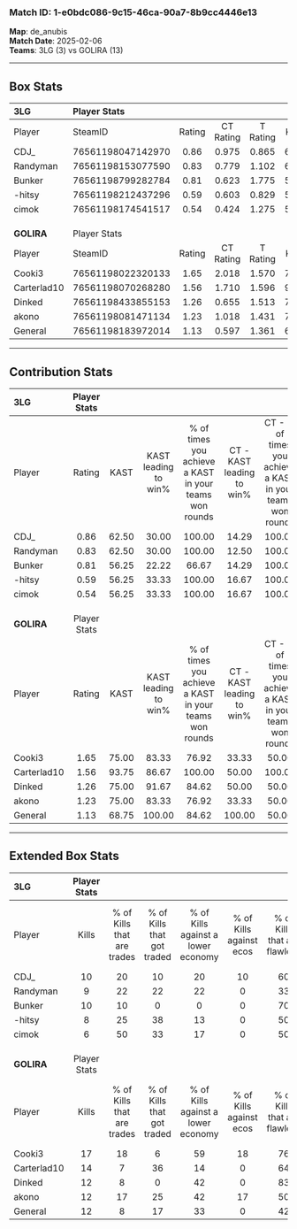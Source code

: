 ### Match ID: 1-e0bdc086-9c15-46ca-90a7-8b9cc4446e13  
**Map**: de_anubis  
**Match Date**: 2025-02-06  
**Teams**: 3LG (3) vs GOLIRA (13)  

---  

## Box Stats  

| **3LG**     | Player Stats      |        |           |          |       |       |       |         |        |      |     |
| :- | :- | :-: | :-: | :-: | :-: | :-: | :-: | :-: | :-: | :-: | :-: |
| Player      | SteamID           | Rating | CT Rating | T Rating | KAST  |  ADR  | Kills | Assists | Deaths | K/D  | HS% |
| CDJ_        | 76561198047142970 |  0.86  |   0.975   |  0.865   | 62.50 | 71.9  |  10   |    1    |   13   | 0.77 | 60  |
| Randyman    | 76561198153077590 |  0.83  |   0.779   |  1.102   | 62.50 | 72.1  |   9   |    4    |   13   | 0.69 | 22  |
| Bunker      | 76561198799282784 |  0.81  |   0.623   |  1.775   | 56.25 | 68.4  |  10   |    2    |   13   | 0.77 | 50  |
| -hitsy      | 76561198212437296 |  0.59  |   0.603   |  0.829   | 56.25 | 54.4  |   8   |    2    |   15   | 0.53 | 25  |
| cimok       | 76561198174541517 |  0.54  |   0.424   |  1.275   | 56.25 | 48.4  |   6   |    3    |   13   | 0.46 | 66  |
|             |                   |        |           |          |       |       |       |         |        |      |     |
|             |                   |        |           |          |       |       |       |         |        |      |     |
|             |                   |        |           |          |       |       |       |         |        |      |     |
| **GOLIRA**  | Player Stats      |        |           |          |       |       |       |         |        |      |     |
| Player      | SteamID           | Rating | CT Rating | T Rating | KAST  |  ADR  | Kills | Assists | Deaths | K/D  | HS% |
| Cooki3      | 76561198022320133 |  1.65  |   2.018   |  1.570   | 75.00 | 119.8 |  17   |    6    |   9    | 1.89 | 64  |
| Carterlad10 | 76561198070268280 |  1.56  |   1.710   |  1.596   | 93.75 | 92.3  |  14   |    4    |   8    | 1.75 | 57  |
| Dinked      | 76561198433855153 |  1.26  |   0.655   |  1.513   | 75.00 | 60.6  |  12   |    2    |   6    | 2.00 | 41  |
| akono       | 76561198081471134 |  1.23  |   1.018   |  1.431   | 75.00 | 83.3  |  12   |    6    |   10   | 1.20 | 50  |
| General     | 76561198183972014 |  1.13  |   0.597   |  1.361   | 68.75 | 77.9  |  12   |    1    |   10   | 1.20 | 75  |
---  

## Contribution Stats  

| **3LG**     | Player Stats |       |                      |                                                        |                           |                                                             |                          |                                                            |
| :- | :-: | :-: | :-: | :-: | :-: | :-: | :-: | :-: |
| Player      |    Rating    | KAST  | KAST leading to win% | % of times you achieve a KAST in your teams won rounds | CT - KAST leading to win% | CT - % of times you achieve a KAST in your teams won rounds | T - KAST leading to win% | T - % of times you achieve a KAST in your teams won rounds |
| CDJ_        |     0.86     | 62.50 |        30.00         |                         100.00                         |           14.29           |                           100.00                            |          66.67           |                           100.00                           |
| Randyman    |     0.83     | 62.50 |        30.00         |                         100.00                         |           12.50           |                           100.00                            |          100.00          |                           100.00                           |
| Bunker      |     0.81     | 56.25 |        22.22         |                         66.67                          |           14.29           |                           100.00                            |          50.00           |                           50.00                            |
| -hitsy      |     0.59     | 56.25 |        33.33         |                         100.00                         |           16.67           |                           100.00                            |          66.67           |                           100.00                           |
| cimok       |     0.54     | 56.25 |        33.33         |                         100.00                         |           16.67           |                           100.00                            |          66.67           |                           100.00                           |
|             |              |       |                      |                                                        |                           |                                                             |                          |                                                            |
|             |              |       |                      |                                                        |                           |                                                             |                          |                                                            |
|             |              |       |                      |                                                        |                           |                                                             |                          |                                                            |
| **GOLIRA**  | Player Stats |       |                      |                                                        |                           |                                                             |                          |                                                            |
| Player      |    Rating    | KAST  | KAST leading to win% | % of times you achieve a KAST in your teams won rounds | CT - KAST leading to win% | CT - % of times you achieve a KAST in your teams won rounds | T - KAST leading to win% | T - % of times you achieve a KAST in your teams won rounds |
| Cooki3      |     1.65     | 75.00 |        83.33         |                         76.92                          |           33.33           |                            50.00                            |          100.00          |                           81.82                            |
| Carterlad10 |     1.56     | 93.75 |        86.67         |                         100.00                         |           50.00           |                           100.00                            |          100.00          |                           100.00                           |
| Dinked      |     1.26     | 75.00 |        91.67         |                         84.62                          |           50.00           |                            50.00                            |          100.00          |                           90.91                            |
| akono       |     1.23     | 75.00 |        83.33         |                         76.92                          |           33.33           |                            50.00                            |          100.00          |                           81.82                            |
| General     |     1.13     | 68.75 |        100.00        |                         84.62                          |          100.00           |                            50.00                            |          100.00          |                           90.91                            |
---  

## Extended Box Stats  

| **3LG**     | Player Stats |                            |                            |                                    |                         |                              |                                 |        |                             |                                     |                          |                               |                            |
| :- | :-: | :-: | :-: | :-: | :-: | :-: | :-: | :-: | :-: | :-: | :-: | :-: | :-: |
| Player      |    Kills     | % of Kills that are trades | % of Kills that got traded | % of Kills against a lower economy | % of Kills against ecos | % of Kills that are flawless | % of Kills that are close duels | Deaths | % of Deaths that get traded | % of Deaths against a lower economy | % of Deaths against ecos | % of Deaths that are flawless | % of Deaths that are close |
| CDJ_        |      10      |             20             |             10             |                 20                 |           10            |              60              |                0                |   13   |             15              |                 15                  |            8             |              54               |             8              |
| Randyman    |      9       |             22             |             22             |                 22                 |            0            |              33              |               11                |   13   |              8              |                  8                  |            8             |              69               |             8              |
| Bunker      |      10      |             10             |             0              |                 0                  |            0            |              70              |                0                |   13   |             23              |                 15                  |            8             |              85               |             8              |
| -hitsy      |      8       |             25             |             38             |                 13                 |            0            |              50              |               13                |   15   |             13              |                 13                  |            7             |              67               |             0              |
| cimok       |      6       |             50             |             33             |                 17                 |            0            |              50              |               17                |   13   |             23              |                 15                  |            8             |              46               |             15             |
|             |              |                            |                            |                                    |                         |                              |                                 |        |                             |                                     |                          |                               |                            |
|             |              |                            |                            |                                    |                         |                              |                                 |        |                             |                                     |                          |                               |                            |
|             |              |                            |                            |                                    |                         |                              |                                 |        |                             |                                     |                          |                               |                            |
| **GOLIRA**  | Player Stats |                            |                            |                                    |                         |                              |                                 |        |                             |                                     |                          |                               |                            |
| Player      |    Kills     | % of Kills that are trades | % of Kills that got traded | % of Kills against a lower economy | % of Kills against ecos | % of Kills that are flawless | % of Kills that are close duels | Deaths | % of Deaths that get traded | % of Deaths against a lower economy | % of Deaths against ecos | % of Deaths that are flawless | % of Deaths that are close |
| Cooki3      |      17      |             18             |             6              |                 59                 |           18            |              76              |                6                |   9    |             11              |                 22                  |            0             |              56               |             0              |
| Carterlad10 |      14      |             7              |             36             |                 14                 |            0            |              64              |                7                |   8    |             25              |                 25                  |            0             |              63               |             0              |
| Dinked      |      12      |             8              |             0              |                 42                 |            0            |              83              |                0                |   6    |             17              |                 33                  |            17            |              67               |             17             |
| akono       |      12      |             17             |             25             |                 42                 |           17            |              50              |               17                |   10   |             30              |                 30                  |            10            |              30               |             20             |
| General     |      12      |             8              |             17             |                 33                 |            0            |              42              |                8                |   10   |             10              |                 20                  |            0             |              60               |             0              |
